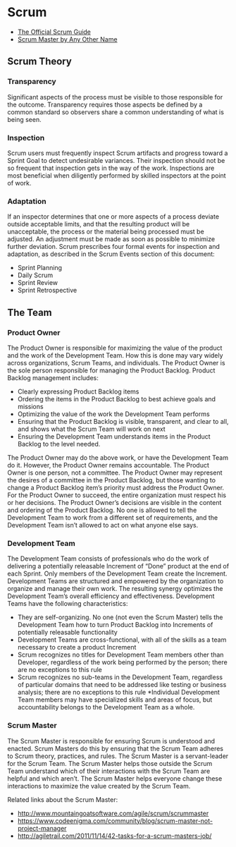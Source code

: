 # Scrum

* [The Official Scrum Guide](http://www.scrumguides.org/docs/scrumguide/v1/scrum-guide-us.pdf)
* [Scrum Master by Any Other Name](https://www.scrumalliance.org/community/articles/2012/august/a-scrum-master-is-not-a-project-manager-by-another)

## Scrum Theory

### Transparency
Significant aspects of the process must be visible to those responsible for the outcome. Transparency requires those aspects be defined by a common standard so observers share a common understanding of what is being seen.

### Inspection
Scrum users must frequently inspect Scrum artifacts and progress toward a Sprint Goal to detect undesirable variances. Their inspection should not be so frequent that inspection gets in the way of the work. Inspections are most beneficial when diligently performed by skilled inspectors at the point of work.

### Adaptation
If an inspector determines that one or more aspects of a process deviate outside acceptable limits, and that the resulting product will be unacceptable, the process or the material being processed must be adjusted. An adjustment must be made as soon as possible to minimize further deviation. Scrum prescribes four formal events for inspection and adaptation, as described in the Scrum Events section of this document:

* Sprint Planning
* Daily Scrum
* Sprint Review
* Sprint Retrospective

## The Team

### Product Owner

The Product Owner is responsible for maximizing the value of the product and the work of the Development Team. How this is done may vary widely across organizations, Scrum Teams, and individuals. The Product Owner is the sole person responsible for managing the Product Backlog. Product Backlog management includes:

* Clearly expressing Product Backlog items
* Ordering the items in the Product Backlog to best achieve goals and missions
* Optimizing the value of the work the Development Team performs
* Ensuring that the Product Backlog is visible, transparent, and clear to all, and shows what the Scrum Team will work on next
* Ensuring the Development Team understands items in the Product Backlog to the level needed.

The Product Owner may do the above work, or have the Development Team do it. However, the Product Owner remains accountable. The Product Owner is one person, not a committee. The Product Owner may represent the desires of a committee in the Product Backlog, but those wanting to change a Product Backlog item’s priority must address the Product Owner. For the Product Owner to succeed, the entire organization must respect his or her decisions. The Product Owner’s decisions are visible in the content and ordering of the Product Backlog. No one is allowed to tell the Development Team to work from a different set of requirements, and the Development Team isn’t allowed to act on what anyone else says.

 
### Development Team

The Development Team consists of professionals who do the work of delivering a potentially releasable Increment of “Done” product at the end of each Sprint. Only members of the Development Team create the Increment. Development Teams are structured and empowered by the organization to organize and manage their own work. The resulting synergy optimizes the Development Team’s overall efficiency and effectiveness. Development Teams have the following characteristics:

* They are self-organizing. No one (not even the Scrum Master) tells the Development Team how to turn Product Backlog into Increments of potentially releasable functionality
* Development Teams are cross-functional, with all of the skills as a team necessary to create a product Increment
* Scrum recognizes no titles for Development Team members other than Developer, regardless of the work being performed by the person; there are no exceptions to this rule
* Scrum recognizes no sub-teams in the Development Team, regardless of particular domains that need to be addressed like testing or business analysis; there are no exceptions to this rule
*Individual Development Team members may have specialized skills and areas of focus, but accountability belongs to the Development Team as a whole.

### Scrum Master

The Scrum Master is responsible for ensuring Scrum is understood and enacted. Scrum Masters do this by ensuring that the Scrum Team adheres to Scrum theory, practices, and rules. The Scrum Master is a servant-leader for the Scrum Team. The Scrum Master helps those outside the Scrum Team understand which of their interactions with the Scrum Team are helpful and which aren’t. The Scrum Master helps everyone change these interactions to maximize the value created by the Scrum Team.

Related links about the Scrum Master:

* http://www.mountaingoatsoftware.com/agile/scrum/scrummaster
* https://www.codeenigma.com/community/blog/scrum-master-not-project-manager
* http://agiletrail.com/2011/11/14/42-tasks-for-a-scrum-masters-job/
